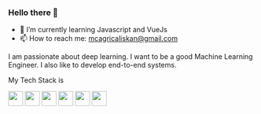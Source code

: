 ### Hello there 👋

<!--
**mcagricaliskan/mcagricaliskan** is a ✨ _special_ ✨ repository because its `README.md` (this file) appears on your GitHub profile.

Here are some ideas to get you started:

- 🔭 I’m currently working on ...
- 👯 I’m looking to collaborate on ...
- 🤔 I’m looking for help with ...
- 💬 Ask me about ...
- 😄 Pronouns: ...
- ⚡ Fun fact: ...
-->

- 🌱 I’m currently learning Javascript and VueJs
- 📫 How to reach me: mcagricaliskan@gmail.com


I am passionate about deep learning. I want to be a good Machine Learning Engineer. I also like to develop end-to-end systems.

My Tech Stack is

<p>
<img height=30px src="https://img.stackshare.io/service/993/pUBY5pVj.png"/>
<img height=30px src="https://img.stackshare.io/service/1005/O6AczwfV_400x400.png"/>
<img height=30px src="https://img.stackshare.io/service/586/n4u37v9t_400x400.png"/>
<img height=30px src="https://img.stackshare.io/service/1028/ASOhU5xJ.png"/>
<img height=30px src="https://img.stackshare.io/service/1031/redis.png"/>
<img height=30px src="https://img.stackshare.io/service/1030/leaf-360x360.png"/>
</p>
